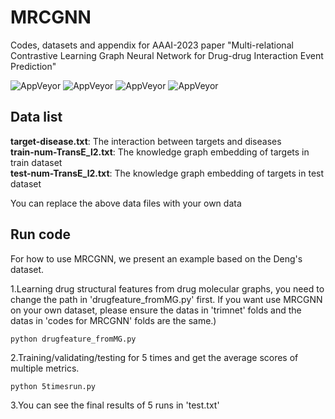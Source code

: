 # MRCGNN
Codes, datasets and appendix for AAAI-2023 paper "Multi-relational Contrastive Learning Graph Neural Network for Drug-drug Interaction Event Prediction"


![AppVeyor](https://img.shields.io/badge/python-3.7.10-blue)
![AppVeyor](https://img.shields.io/badge/numpy-1.18.5-red)
![AppVeyor](https://img.shields.io/badge/pytorch-1.7.1-brightgreen)
![AppVeyor](https://img.shields.io/badge/torch-geometric-2.0.0-orange)

## Data list
**target-disease.txt**: The interaction between targets and diseases \
**train-num-TransE_l2.txt**: The knowledge graph embedding of targets in train dataset\
**test-num-TransE_l2.txt**: The knowledge graph embedding of targets in test dataset 

You can replace the above data files with your own data

## Run code
For how to use MRCGNN, we present an example based on the Deng's dataset.

1.Learning drug structural features from drug molecular graphs, you need to change the path in 'drugfeature_fromMG.py' first. If you want use MRCGNN on your own dataset, please ensure the datas in 'trimnet' folds and the datas in 'codes for MRCGNN' folds are the same.)

```
python drugfeature_fromMG.py
```

2.Training/validating/testing for 5 times and get the average scores of multiple metrics.
```
python 5timesrun.py
```

3.You can see the final results of 5 runs in 'test.txt'

